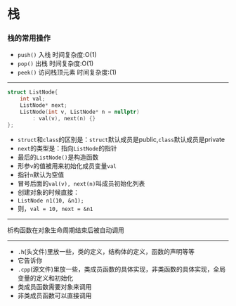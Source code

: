 # 栈
### 栈的常用操作
- `push()`  入栈  时间复杂度:O(1)  
- `pop()`   出栈  时间复杂度:O(1)
- `peek()`  访问栈顶元素  时间复杂度:(1)

---
```cpp
struct ListNode{
    int val;
    ListNode* next;
    ListNode(int v, ListNode* n = nullptr)
        : val(v), next(n) {}
};
```

- `struct`和`class`的区别是：`struct`默认成员是public,`class`默认成员是private
- `next`的类型是：指向`ListNode`的指针
- 最后的`ListNode()`是构造函数
- 形参`v`的值被用来初始化成员变量`val`
- 指针`n`默认为空值
- 冒号后面的`val(v), next(n)`叫成员初始化列表
- 创建对象的时候直接：
- `ListNode n1(10, &n1);`
- 则，`val = 10, next = &n1`

---

析构函数在对象生命周期结束后被自动调用  

---

- `.h`(头文件)里放一些，类的定义，结构体的定义，函数的声明等等
- 它告诉你
- `.cpp`(源文件)里放一些，类成员函数的具体实现，非类函数的具体实现，全局变量的定义和初始化
- 类成员函数需要对象来调用
- 非类成员函数可以直接调用
